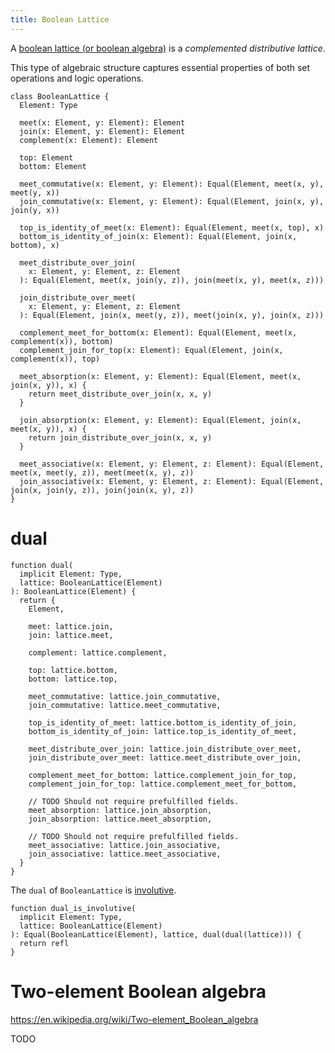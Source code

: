 ```yaml
---
title: Boolean Lattice
---
```


A [boolean lattice (or boolean algebra)](<https://en.wikipedia.org/wiki/Boolean_algebra_(structure)>)
is a _complemented distributive lattice_.

This type of algebraic structure
captures essential properties of
both set operations and logic operations.

```cicada
class BooleanLattice {
  Element: Type

  meet(x: Element, y: Element): Element
  join(x: Element, y: Element): Element
  complement(x: Element): Element

  top: Element
  bottom: Element

  meet_commutative(x: Element, y: Element): Equal(Element, meet(x, y), meet(y, x))
  join_commutative(x: Element, y: Element): Equal(Element, join(x, y), join(y, x))

  top_is_identity_of_meet(x: Element): Equal(Element, meet(x, top), x)
  bottom_is_identity_of_join(x: Element): Equal(Element, join(x, bottom), x)

  meet_distribute_over_join(
    x: Element, y: Element, z: Element
  ): Equal(Element, meet(x, join(y, z)), join(meet(x, y), meet(x, z)))

  join_distribute_over_meet(
    x: Element, y: Element, z: Element
  ): Equal(Element, join(x, meet(y, z)), meet(join(x, y), join(x, z)))

  complement_meet_for_bottom(x: Element): Equal(Element, meet(x, complement(x)), bottom)
  complement_join_for_top(x: Element): Equal(Element, join(x, complement(x)), top)

  meet_absorption(x: Element, y: Element): Equal(Element, meet(x, join(x, y)), x) {
    return meet_distribute_over_join(x, x, y)
  }

  join_absorption(x: Element, y: Element): Equal(Element, join(x, meet(x, y)), x) {
    return join_distribute_over_join(x, x, y)
  }

  meet_associative(x: Element, y: Element, z: Element): Equal(Element, meet(x, meet(y, z)), meet(meet(x, y), z))
  join_associative(x: Element, y: Element, z: Element): Equal(Element, join(x, join(y, z)), join(join(x, y), z))
}
```

# dual

```cicada
function dual(
  implicit Element: Type,
  lattice: BooleanLattice(Element)
): BooleanLattice(Element) {
  return {
    Element,

    meet: lattice.join,
    join: lattice.meet,

    complement: lattice.complement,

    top: lattice.bottom,
    bottom: lattice.top,

    meet_commutative: lattice.join_commutative,
    join_commutative: lattice.meet_commutative,

    top_is_identity_of_meet: lattice.bottom_is_identity_of_join,
    bottom_is_identity_of_join: lattice.top_is_identity_of_meet,

    meet_distribute_over_join: lattice.join_distribute_over_meet,
    join_distribute_over_meet: lattice.meet_distribute_over_join,

    complement_meet_for_bottom: lattice.complement_join_for_top,
    complement_join_for_top: lattice.complement_meet_for_bottom,

    // TODO Should not require prefulfilled fields.
    meet_absorption: lattice.join_absorption,
    join_absorption: lattice.meet_absorption,

    // TODO Should not require prefulfilled fields.
    meet_associative: lattice.join_associative,
    join_associative: lattice.meet_associative,
  }
}
```

The `dual` of `BooleanLattice` is [involutive](<https://en.wikipedia.org/wiki/Involution_(mathematics)>).

```cicada
function dual_is_involutive(
  implicit Element: Type,
  lattice: BooleanLattice(Element)
): Equal(BooleanLattice(Element), lattice, dual(dual(lattice))) {
  return refl
}
```

# Two-element Boolean algebra

<https://en.wikipedia.org/wiki/Two-element_Boolean_algebra>

TODO

```cicada

```
